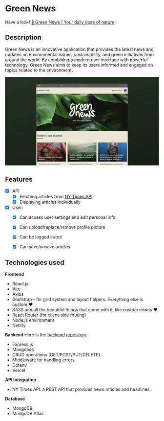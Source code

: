 # Green News

Have a look! 
[🌿 Green News | Your daily dose of nature](https://dev.laurasnclr.com/projects/green-news/)


## Description
Green News is an innovative application that provides the latest news and updates on environmental issues, sustainability, and green initiatives from around the world. By combining a modern user interface with powerful technology, Green News aims to keep its users informed and engaged on topics related to the environment.

![Green News | Your daily dose of nature](https://github.com/laurasinclair/green-news/blob/5726a8a9a64e5ea941685c22010abd0ab1eaf989/public/green-news_screenshot.jpg)


## Features
- [x] API
    - [x] Fetching articles from [NY Times API](https://developer.nytimes.com/apis)
    - [x] Displaying articles individually

- [x] User:
    - [x] Can access user settings and edit personal info
    - [x] Can upload/replace/remove profile picture
    - [x] Can be logged in/out
    - [x] Can save/unsave articles


## Technologies used
**Frontend**
- React.js
- Vite
- Axios
- Bootstrap - for grid system and layout helpers. Everything else is custom ❤️
- SASS and all the beautiful things that come with it, like custom mixins ❤️
- React Router (for client-side routing)
- Node.js environment
- Netlify

**Backend**
Here is the [backend repository](https://github.com/laurasinclair/green-news_backend).
- Express.js
- Mongoose
- CRUD operations (GET/POST/PUT/DELETE)
- Middleware for handling errors
- Dotenv
- Vercel

**API Integration**
- NY Times API: a REST API that provides news articles and headlines

**Database**
- MongoDB
- MongoDB Atlas

